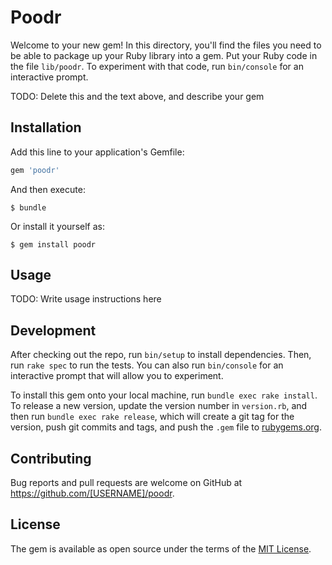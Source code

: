 # Poodr

Welcome to your new gem! In this directory, you'll find the files you need to be able to package up your Ruby library into a gem. Put your Ruby code in the file `lib/poodr`. To experiment with that code, run `bin/console` for an interactive prompt.

TODO: Delete this and the text above, and describe your gem

## Installation

Add this line to your application's Gemfile:

```ruby
gem 'poodr'
```

And then execute:

    $ bundle

Or install it yourself as:

    $ gem install poodr

## Usage

TODO: Write usage instructions here

## Development

After checking out the repo, run `bin/setup` to install dependencies. Then, run `rake spec` to run the tests. You can also run `bin/console` for an interactive prompt that will allow you to experiment.

To install this gem onto your local machine, run `bundle exec rake install`. To release a new version, update the version number in `version.rb`, and then run `bundle exec rake release`, which will create a git tag for the version, push git commits and tags, and push the `.gem` file to [rubygems.org](https://rubygems.org).

## Contributing

Bug reports and pull requests are welcome on GitHub at https://github.com/[USERNAME]/poodr.

## License

The gem is available as open source under the terms of the [MIT License](https://opensource.org/licenses/MIT).
